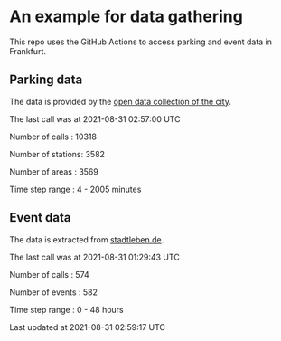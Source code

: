 # An example for data gathering

This repo uses the GitHub Actions to access parking and event data in Frankfurt.

## Parking data
The data is provided by the [open data collection of the city](https://www.offenedaten.frankfurt.de/).

The last call was at 2021-08-31 02:57:00 UTC

Number of calls   : 10318

Number of stations:  3582

Number of areas   :  3569

Time step range   :     4 -  2005 minutes


## Event data
The data is extracted from [stadtleben.de](https://stadtleben.de/frankfurt/).

The last call was at 2021-08-31 01:29:43 UTC

Number of calls   : 574

Number of events  : 582

Time step range   :   0 -  48 hours


Last updated at 2021-08-31 02:59:17 UTC
